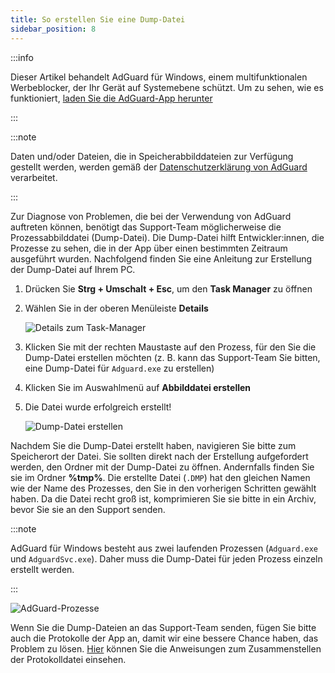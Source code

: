 ```yaml
---
title: So erstellen Sie eine Dump-Datei
sidebar_position: 8
---
```


:::info

Dieser Artikel behandelt AdGuard für Windows, einem multifunktionalen Werbeblocker, der Ihr Gerät auf Systemebene schützt. Um zu sehen, wie es funktioniert, [laden Sie die AdGuard-App herunter](https://agrd.io/download-kb-adblock)

:::

:::note

Daten und/oder Dateien, die in Speicherabbilddateien zur Verfügung gestellt werden, werden gemäß der [Datenschutzerklärung von AdGuard](https://adguard.com/de/privacy.html) verarbeitet.

:::

Zur Diagnose von Problemen, die bei der Verwendung von AdGuard auftreten können, benötigt das Support-Team möglicherweise die Prozessabbilddatei (Dump-Datei). Die Dump-Datei hilft Entwickler:innen, die Prozesse zu sehen, die in der App über einen bestimmten Zeitraum ausgeführt wurden. Nachfolgend finden Sie eine Anleitung zur Erstellung der Dump-Datei auf Ihrem PC.

1. Drücken Sie **Strg + Umschalt + Esc**, um den **Task Manager** zu öffnen

1. Wählen Sie in der oberen Menüleiste **Details**

    ![Details zum Task-Manager](https://cdn.adtidy.org/public/Adguard/kb/Windows_dump/details_en.png)

1. Klicken Sie mit der rechten Maustaste auf den Prozess, für den Sie die Dump-Datei erstellen möchten (z. B. kann das Support-Team Sie bitten, eine Dump-Datei für `Adguard.exe` zu erstellen)

1. Klicken Sie im Auswahlmenü auf **Abbilddatei erstellen**

1. Die Datei wurde erfolgreich erstellt!

    ![Dump-Datei erstellen](https://cdn.adtidy.org/public/Adguard/kb/Windows_dump/create_dump_file_en.png)

Nachdem Sie die Dump-Datei erstellt haben, navigieren Sie bitte zum Speicherort der Datei. Sie sollten direkt nach der Erstellung aufgefordert werden, den Ordner mit der Dump-Datei zu öffnen. Andernfalls finden Sie sie im Ordner **%tmp%**. Die erstellte Datei (`.DMP`) hat den gleichen Namen wie der Name des Prozesses, den Sie in den vorherigen Schritten gewählt haben. Da die Datei recht groß ist, komprimieren Sie sie bitte in ein Archiv, bevor Sie sie an den Support senden.

:::note

AdGuard für Windows besteht aus zwei laufenden Prozessen (`Adguard.exe` und `AdguardSvc.exe`). Daher muss die Dump-Datei für jeden Prozess einzeln erstellt werden.

:::

![AdGuard-Prozesse](https://cdn.adtidy.org/public/Adguard/kb/Windows_dump/processes_en.png)

Wenn Sie die Dump-Dateien an das Support-Team senden, fügen Sie bitte auch die Protokolle der App an, damit wir eine bessere Chance haben, das Problem zu lösen. [Hier](../adguard-logs) können Sie die Anweisungen zum Zusammenstellen der Protokolldatei einsehen.

